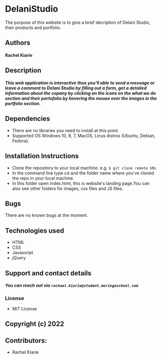# DelaniStudio
The purpose of this website is to give a brief decription of Delani Studio, their products and portfolio.

## Authors
#### Rachel Kiarie

## Description
##### This web application is interactive thus you'll able to send a message or leave a comment to Delani Studio by filling out a form, get a detailed information about the copany by clicking on the icons on the what we do section and their portofolio by hovering the mouse over the images in the portfolio section.

## Dependencies
* There are no libraries you need to install at this point.
* Supported OS Windows 10, 8, 7, MacOS, Linus distros (Ubuntu, Debian, Fedora).

## Installation Instructions
* Clone the repository to your local machine. e.g. `$ git clone remote URL`
* In the command line type cd and the folder name where you've cloned the repo in your local machine.
* In this folder open index.html, this is website's landing page.You can also see other folders for images, css files and JS files.

## Bugs
There are no known bugs at the moment.

## Technologies used
* HTML
* CSS
* Javasxript
* jQuery
## Support and contact details
##### You can reach out via `rachael.kiarie@student.moringaschool.com`
 ### License
 * MIT License
 ## Copyright (c) 2022
 
 ## Contributors:
 * Rachel Kiarie
